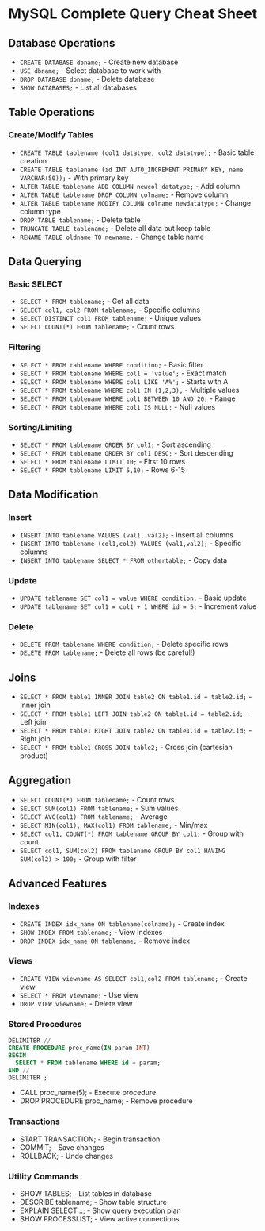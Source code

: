 # MySQL Complete Query Cheat Sheet

## Database Operations
- `CREATE DATABASE dbname;` - Create new database
- `USE dbname;` - Select database to work with
- `DROP DATABASE dbname;` - Delete database
- `SHOW DATABASES;` - List all databases

## Table Operations
### Create/Modify Tables
- `CREATE TABLE tablename (col1 datatype, col2 datatype);` - Basic table creation
- `CREATE TABLE tablename (id INT AUTO_INCREMENT PRIMARY KEY, name VARCHAR(50));` - With primary key
- `ALTER TABLE tablename ADD COLUMN newcol datatype;` - Add column
- `ALTER TABLE tablename DROP COLUMN colname;` - Remove column
- `ALTER TABLE tablename MODIFY COLUMN colname newdatatype;` - Change column type
- `DROP TABLE tablename;` - Delete table
- `TRUNCATE TABLE tablename;` - Delete all data but keep table
- `RENAME TABLE oldname TO newname;` - Change table name

## Data Querying
### Basic SELECT
- `SELECT * FROM tablename;` - Get all data
- `SELECT col1, col2 FROM tablename;` - Specific columns
- `SELECT DISTINCT col1 FROM tablename;` - Unique values
- `SELECT COUNT(*) FROM tablename;` - Count rows

### Filtering
- `SELECT * FROM tablename WHERE condition;` - Basic filter
- `SELECT * FROM tablename WHERE col1 = 'value';` - Exact match
- `SELECT * FROM tablename WHERE col1 LIKE 'A%';` - Starts with A
- `SELECT * FROM tablename WHERE col1 IN (1,2,3);` - Multiple values
- `SELECT * FROM tablename WHERE col1 BETWEEN 10 AND 20;` - Range
- `SELECT * FROM tablename WHERE col1 IS NULL;` - Null values

### Sorting/Limiting
- `SELECT * FROM tablename ORDER BY col1;` - Sort ascending
- `SELECT * FROM tablename ORDER BY col1 DESC;` - Sort descending
- `SELECT * FROM tablename LIMIT 10;` - First 10 rows
- `SELECT * FROM tablename LIMIT 5,10;` - Rows 6-15

## Data Modification
### Insert
- `INSERT INTO tablename VALUES (val1, val2);` - Insert all columns
- `INSERT INTO tablename (col1,col2) VALUES (val1,val2);` - Specific columns
- `INSERT INTO tablename SELECT * FROM othertable;` - Copy data

### Update
- `UPDATE tablename SET col1 = value WHERE condition;` - Basic update
- `UPDATE tablename SET col1 = col1 + 1 WHERE id = 5;` - Increment value

### Delete
- `DELETE FROM tablename WHERE condition;` - Delete specific rows
- `DELETE FROM tablename;` - Delete all rows (be careful!)

## Joins
- `SELECT * FROM table1 INNER JOIN table2 ON table1.id = table2.id;` - Inner join
- `SELECT * FROM table1 LEFT JOIN table2 ON table1.id = table2.id;` - Left join
- `SELECT * FROM table1 RIGHT JOIN table2 ON table1.id = table2.id;` - Right join
- `SELECT * FROM table1 CROSS JOIN table2;` - Cross join (cartesian product)

## Aggregation
- `SELECT COUNT(*) FROM tablename;` - Count rows
- `SELECT SUM(col1) FROM tablename;` - Sum values
- `SELECT AVG(col1) FROM tablename;` - Average
- `SELECT MIN(col1), MAX(col1) FROM tablename;` - Min/max
- `SELECT col1, COUNT(*) FROM tablename GROUP BY col1;` - Group with count
- `SELECT col1, SUM(col2) FROM tablename GROUP BY col1 HAVING SUM(col2) > 100;` - Group with filter

## Advanced Features
### Indexes
- `CREATE INDEX idx_name ON tablename(colname);` - Create index
- `SHOW INDEX FROM tablename;` - View indexes
- `DROP INDEX idx_name ON tablename;` - Remove index

### Views
- `CREATE VIEW viewname AS SELECT col1,col2 FROM tablename;` - Create view
- `SELECT * FROM viewname;` - Use view
- `DROP VIEW viewname;` - Delete view

### Stored Procedures
```sql
DELIMITER //
CREATE PROCEDURE proc_name(IN param INT)
BEGIN
  SELECT * FROM tablename WHERE id = param;
END //
DELIMITER ;
```

- CALL proc_name(5); - Execute procedure
- DROP PROCEDURE proc_name; - Remove procedure

### Transactions
- START TRANSACTION; - Begin transaction
- COMMIT; - Save changes
- ROLLBACK; - Undo changes

### Utility Commands
- SHOW TABLES; - List tables in database
- DESCRIBE tablename; - Show table structure
- EXPLAIN SELECT...; - Show query execution plan
- SHOW PROCESSLIST; - View active connections































